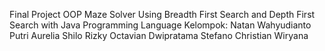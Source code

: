 Final Project OOP Maze Solver Using Breadth First Search and Depth First Search with Java Programming Language
Kelompok:
Natan Wahyudianto
Putri Aurelia Shilo
Rizky Octavian Dwipratama
Stefano Christian Wiryana
